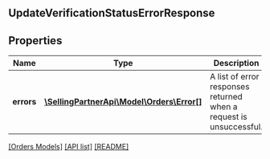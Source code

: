## UpdateVerificationStatusErrorResponse

## Properties

Name | Type | Description | Notes
------------ | ------------- | ------------- | -------------
**errors** | [**\SellingPartnerApi\Model\Orders\Error[]**](Error.md) | A list of error responses returned when a request is unsuccessful. | [optional]

[[Orders Models]](../) [[API list]](../../Api) [[README]](../../../README.md)
